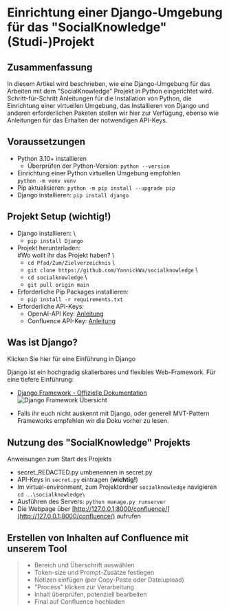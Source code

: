 # Einrichtung einer Django-Umgebung für das "SocialKnowledge" (Studi-)Projekt

## Zusammenfassung
In diesem Artikel wird beschrieben, wie eine Django-Umgebung für das Arbeiten mit dem "SocialKnowledge" Projekt in Python eingerichtet wird. Schritt-für-Schritt Anleitungen für die Installation von Python, die Einrichtung einer virtuellen Umgebung, das Installieren von Django und anderen erforderlichen Paketen stellen wir hier zur Verfügung, ebenso wie Anleitungen für das Erhalten der notwendigen API-Keys.

## Voraussetzungen
- Python 3.10+ installieren
  - Überprüfen der Python-Version: `python --version`
- Einrichtung einer Python virtuellen Umgebung empfohlen \
  ```python -m venv venv```
- Pip aktualisieren: ```python -m pip install --upgrade pip```
- Django installieren: ```pip install django```

## Projekt Setup (**wichtig!**)
- Django installieren: \
  - ```pip install Django```
- Projekt herunterladen: \
#Wo wollt ihr das Projekt haben? \
  - ```cd Pfad/Zum/Zielverzeichnis```  \
  - ```git clone https://github.com/YannickWa/socialknowledge``` \
  - ```cd socialknowledge``` \
  - ```git pull origin main``` 
- Erforderliche Pip Packages installieren:
  - ```pip install -r requirements.txt```
- Erforderliche API-Keys:
  - OpenAI-API Key: [Anleitung](https://www.maisieai.com/help/how-to-get-an-openai-api-key-for-chatgpt)
  - Confluence API-Key: [Anleitung](https://support.atlassian.com/atlassian-account/docs/manage-api-tokens-for-your-atlassian-account/)

## Was ist Django?
  <summary>Klicken Sie hier für eine Einführung in Django</summary>
  
  Django ist ein hochgradig skalierbares und flexibles Web-Framework. Für eine tiefere Einführung:
  - [Django Framework - Offizielle Dokumentation](https://developer.mozilla.org/en-US/docs/Learn/Server-side/Django/Introduction)
   ![Django Framework Übersicht](https://developer.mozilla.org/en-US/docs/Learn/Server-side/Django/Introduction/basic-django.png)

  - Falls ihr euch nicht auskennt mit Django, oder generell MVT-Pattern Frameworks empfehlen wir die Doku vorher zu lesen.
## Nutzung des "SocialKnowledge" Projekts
  <summary>Anweisungen zum Start des Projekts</summary>

  - secret_REDACTED.py umbenennen in secret.py
  - API-Keys in `secret.py` eintragen (**wichtig!**)
  - Im virtual-environment, zum Projektordner `socialknowledge` navigieren \
    ```cd ..\socialknowledge\```
  - Ausführen des Servers: ```python manage.py runserver```
  - Die Webpage über [http://127.0.0.1:8000/confluence/](http://127.0.0.1:8000/confluence/) aufrufen

## Erstellen von Inhalten auf Confluence mit unserem Tool
> - Bereich und Überschrift auswählen
> - Token-size und Prompt-Zusätze festlegen
> - Notizen einfügen (per Copy-Paste oder Dateiupload)
> - "Process" klicken zur Verarbeitung
> - Inhalt überprüfen, potenziell bearbeiten
> - Final auf Confluence hochladen


